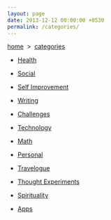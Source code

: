 ```yaml
---
layout: page
date: 2013-12-12 00:00:00 +0530
permalink: /categories/
---
```

<div>

<p><a href="{{ site.url }}">home</a> &nbsp;&gt;&nbsp; <a href="{{ site.url }}/categories">categories</a></p>

<ul>

<li><p><a href="{{ site.url }}/category/health/">Health</a></p></li>

<li><p><a href="{{ site.url }}/category/social/">Social</a></p></li>

<li><p><a href="{{ site.url }}/category/self-improvement/">Self Improvement</a></p></li>

<li><p><a href="{{ site.url }}/category/writing/">Writing</a></p></li>

<li><p><a href="{{ site.url }}/category/challenges/">Challenges</a></p></li>

<li><p><a href="{{ site.url }}/category/technology/">Technology</a></p></li>

<li><p><a href="{{ site.url }}/category/math/">Math</a></p></li>

<li><p><a href="{{ site.url }}/category/personal/">Personal</a></p></li>

<li><p><a href="{{ site.url }}/category/travelogue/">Travelogue</a></p></li>

<li><p><a href="{{ site.url }}/category/thought-experiments/">Thought Experiments</a></p></li>

<li><p><a href="{{ site.url }}/category/spirituality/">Spirituality</a></p></li>

<li><p><a href="{{ site.url }}/category/apps/">Apps</a></p></li>

</ul>

</div>
